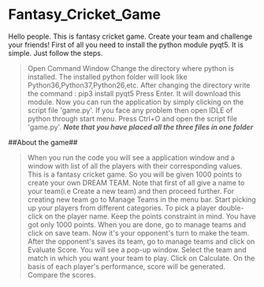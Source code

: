 # Fantasy_Cricket_Game
Hello people. This is fantasy cricket game. Create your team and challenge your friends!
First of all you need to install the python module pyqt5.
It is simple. Just follow the steps.
> Open Command Window
> Change the directory where python is installed. The installed python folder will look like Python36,Python37,Python26,etc.
> After changing the directory write the command : pip3 install pyqt5
> Press Enter. It will download this module.
> Now you can run the application by simply clicking on the script file 'game.py'.
> If you face any problem then open IDLE of python through start menu. Press Ctrl+O and open the script file 'game.py'.
***Note that you have placed all the three files in one folder***

##About the game##

> When you run the code you will see a application window and a window with list of all the players with their corresponding values.
> This is a fantasy cricket game. So you will be given 1000 points to create your own DREAM TEAM.
> Note that first of all give a name to your team(i.e Create a new team) and then proceed further. For creating new team go to Manage Teams in the menu bar.
> Start picking up your players from different categories. To pick a player double-click on the player name.
> Keep the points constraint in mind. You have got only 1000 points.
> When you are done, go to manage teams and click on save team.
> Now it's your opponent's turn to make the team.
> After the opponent's saves its team, go to manage teams and click on Evaluate Score.
> You will see a pop-up window. Select the team and match in which you want your team to play.
> Click on Calculate. On the basis of each player's performance, score will be generated. Compare the scores.
